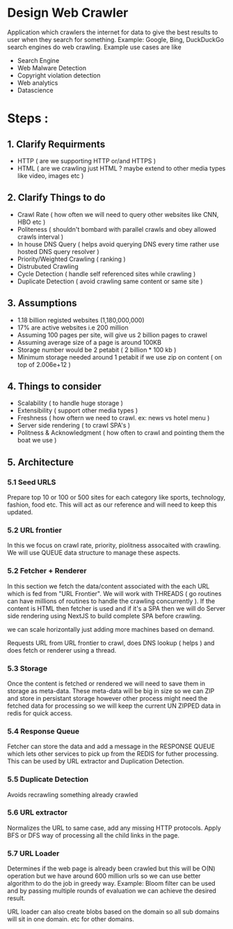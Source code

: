 # Design Web Crawler 

Application which crawlers the internet for data to give the best results to user when they search for something. Example: Google, Bing, DuckDuckGo search engines do web crawling. Example use cases are like 

- Search Engine 
- Web Malware Detection 
- Copyright violation detection 
- Web analytics 
- Datascience 

# Steps : 

## 1. Clarify Requirments 
- HTTP ( are we supporting HTTP or/and HTTPS )
- HTML ( are we crawling just HTML ? maybe extend to other media types like video, images etc )

## 2. Clarify Things to do 
- Crawl Rate ( how often we will need to query other websites like CNN, HBO etc )
- Politeness ( shouldn't bombard with parallel crawls and obey allowed crawls interval  )
- In house DNS Query ( helps avoid querying DNS every time rather use hosted DNS query resolver )
- Priority/Weighted Crawling ( ranking )
- Distrubuted Crawling 
- Cycle Detection ( handle self referenced sites while crawling )
- Duplicate Detection ( avoid crawling same content or same site )

## 3. Assumptions  
- 1.18 billion registed websites (1,180,000,000)
- 17% are active websites i.e 200 million 
- Assuming 100 pages per site, will give us 2 billion pages to crawel 
- Assuming average size of a page is around 100KB 
- Storage number would be 2 petabit ( 2 billion * 100 kb )
- Minimum storage needed around 1 petabit if we use zip on content ( on top of 2.006e+12 )

## 4. Things to consider 
- Scalability ( to handle huge storage )
- Extensibility ( support other media types )
- Freshness ( how oftern we need to crawl. ex: news vs hotel menu )
- Server side rendering ( to crawl SPA's )
- Politness & Acknowledgment ( how often to crawl and pointing them the boat we use )

## 5. Architecture 






### 5.1 Seed URLS 
Prepare top 10 or 100 or 500 sites for each category like sports, technology, fashion, food etc. This will act as our reference and will need to keep this updated. 

### 5.2 URL frontier 
In this we focus on crawl rate, priority, piolitness assocaited with crawling. We will use QUEUE data structure to manage these aspects.

### 5.2 Fetcher + Renderer 
In this section we fetch the data/content associated with the each URL which is fed from "URL Frontier". We will work with THREADS ( go routines can have millions of routines to handle the crawling concurrently ). If the content is HTML then fetcher is used and if it's a SPA then we will do Server side rendering using NextJS to build complete SPA before crawling. 

we can scale horizontally just adding more machines based on demand.

Requests URL from URL frontier to crawl, does DNS lookup ( helps ) and does fetch or renderer using a thread. 

### 5.3 Storage 
Once the content is fetched or rendered we will need to save them in storage as meta-data. These meta-data will be big in size so we can ZIP and store in persistant storage however other process might need the fetched data for processing so we will keep the current UN ZIPPED data in redis for quick access. 

### 5.4 Response Queue 
Fetcher can store the data and add a message in the RESPONSE QUEUE which lets other services to pick up from the REDIS for futher processing. This can be used by URL extractor and Duplication Detection. 

### 5.5 Duplicate Detection 
Avoids recrawling something already crawled  

### 5.6 URL extractor 
Normalizes the URL to same case, add any missing HTTP protocols. Apply BFS or DFS way of processing all the child links in the page.

### 5.7 URL Loader 
Determines if the web page is already been crawled but this will be O(N) operation but we have around 600 million urls so we can use better algorithm to do the job in greedy way. Example: Bloom filter can be used and by passing multiple rounds of evaluation we can achieve the desired result. 

URL loader can also create blobs based on the domain so all sub domains will sit in one domain. etc for other domains. 



